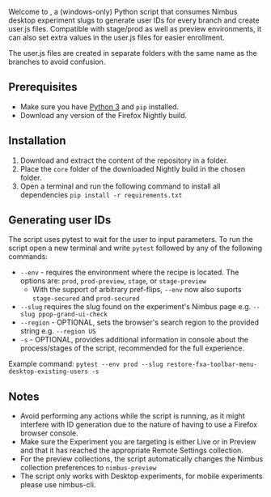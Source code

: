 Welcome to <name>, a (windows-only) Python script that consumes Nimbus desktop experiment slugs to generate user IDs for every branch and create user.js files. Compatible with stage/prod as well as preview environments, it can also set extra values in the user.js files for easier enrollment.

The user.js files are created in separate folders with the same name as the branches to avoid confusion.

## Prerequisites
- Make sure you have [Python 3](https://www.python.org/downloads/windows/) and ```pip``` installed.
- Download any version of the Firefox Nightly build.

## Installation
1. Download and extract the content of the repository in a folder.
2. Place the ```core``` folder of the downloaded Nightly build in the chosen folder.
3. Open a terminal and run the following command to install all dependencies ```pip install -r requirements.txt```

## Generating user IDs
The script uses pytest to wait for the user to input parameters. To run the script open a new terminal and write ```pytest``` followed by any of the following commands:
- ```--env``` - requires the environment where the recipe is located. The options are: ```prod```, ```prod-preview```, ```stage```, or ```stage-preview```
  - With the support of arbitrary pref-flips, ```--env``` now also suports ```stage-secured``` and ```prod-secured```
- ```--slug``` requires the slug found on the experiment's Nimbus page e.g. ```--slug ppop-grand-ui-check```
- ```--region``` - OPTIONAL, sets the browser's search region to the provided string e.g. ```--region US```
- ```-s``` - OPTIONAL, provides additional information in console about the process/stages of the script, recommended for the full experience.

Example command: ```pytest --env prod --slug restore-fxa-toolbar-menu-desktop-existing-users -s```

## Notes
- Avoid performing any actions while the script is running, as it might interfere with ID generation due to the nature of having to use a Firefox browser console.
- Make sure the Experiment you are targeting is either Live or in Preview and that it has reached the appropriate Remote Settings collection.
- For the preview collections, the script automatically changes the Nimbus collection preferences to ```nimbus-preview```
- The script only works with Desktop experiments, for mobile experiments please use nimbus-cli.
